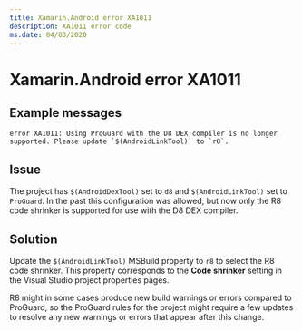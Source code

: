 ```yaml
---
title: Xamarin.Android error XA1011
description: XA1011 error code
ms.date: 04/03/2020
---
```

# Xamarin.Android error XA1011

## Example messages

```
error XA1011: Using ProGuard with the D8 DEX compiler is no longer supported. Please update `$(AndroidLinkTool)` to `r8`.
```

## Issue

The project has `$(AndroidDexTool)` set to `d8` and `$(AndroidLinkTool)` set to
`ProGuard`.  In the past this configuration was allowed, but now only the R8
code shrinker is supported for use with the D8 DEX compiler.

## Solution

Update the `$(AndroidLinkTool)` MSBuild property to `r8` to select the R8 code
shrinker.  This property corresponds to the **Code shrinker** setting in the
Visual Studio project properties pages.

R8 might in some cases produce new build warnings or errors compared to
ProGuard, so the ProGuard rules for the project might require a few updates to
resolve any new warnings or errors that appear after this change.
